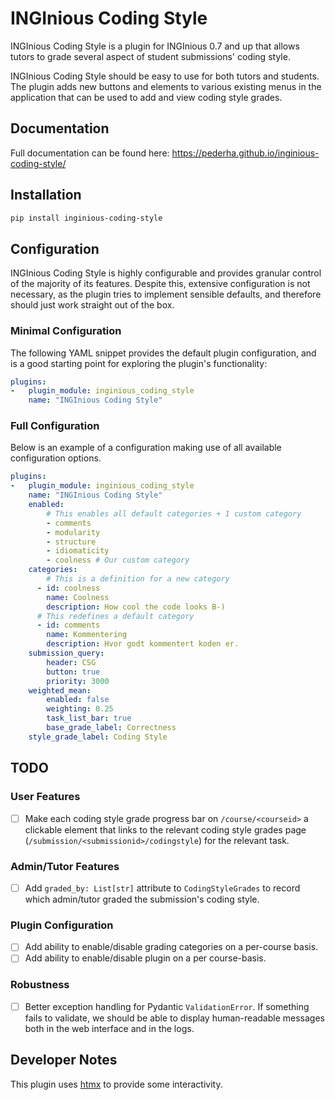 # INGInious Coding Style

INGInious Coding Style is a plugin for INGInious 0.7 and up that allows tutors to grade several aspect of student submissions' coding style.

INGInious Coding Style should be easy to use for both tutors and students. The plugin adds new buttons and elements to various existing menus in the application that can be used to add and view coding style grades.

## Documentation

Full documentation can be found here: https://pederha.github.io/inginious-coding-style/

## Installation

```bash
pip install inginious-coding-style
```

## Configuration

INGInious Coding Style is highly configurable and provides granular control of the majority of its features. Despite this, extensive configuration is not necessary, as the plugin tries to implement sensible defaults, and therefore should just work straight out of the box.

### Minimal Configuration

The following YAML snippet provides the default plugin configuration, and is a good starting point for exploring the plugin's functionality:

```yml
plugins:
-   plugin_module: inginious_coding_style
    name: "INGInious Coding Style"
```

### Full Configuration

Below is an example of a configuration making use of all available configuration options.

```yml
plugins:
-   plugin_module: inginious_coding_style
    name: "INGInious Coding Style"
    enabled:
        # This enables all default categories + 1 custom category
        - comments
        - modularity
        - structure
        - idiomaticity
        - coolness # Our custom category
    categories:
        # This is a definition for a new category
      - id: coolness
        name: Coolness
        description: How cool the code looks B-)
      # This redefines a default category
      - id: comments
        name: Kommentering
        description: Hvor godt kommentert koden er.
    submission_query:
        header: CSG
        button: true
        priority: 3000
    weighted_mean:
        enabled: false
        weighting: 0.25
        task_list_bar: true
        base_grade_label: Correctness
    style_grade_label: Coding Style
```

<!-- ## Known Issues -->

## TODO

### User Features

- [ ] Make each coding style grade progress bar on `/course/<courseid>` a clickable element that links to the relevant coding style grades page (`/submission/<submissionid>/codingstyle`) for
the relevant task.

### Admin/Tutor Features

- [ ] Add `graded_by: List[str]` attribute to `CodingStyleGrades` to record which admin/tutor graded the submission's coding style.

### Plugin Configuration

- [ ] Add ability to enable/disable grading categories on a per-course basis.
- [ ] Add ability to enable/disable plugin on a per course-basis.

### Robustness

- [ ] Better exception handling for Pydantic `ValidationError`. If something fails to validate, we should be able to display human-readable messages both in the web interface and in the logs.

<!-- - [x] Complete -->
<!-- - [ ] Incomplete -->

## Developer Notes

This plugin uses [htmx](https://htmx.org/) to provide some interactivity.
